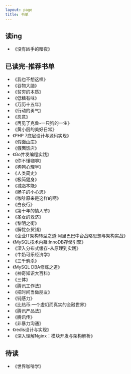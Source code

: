 ```yaml
---
layout: page
title: 书单
---
```




## 读ing
- 《没有凶手的暗夜》

## 已读完-推荐书单

- 《我也不想这样》
- 《谷物大脑》
- 《贫穷的本质》
- 《低糖有味》
- 《万历十五年》
- 《行动的勇气》
- 《恶意》
- 《再见了克鲁-一只狗的一生》
- 《黄小厨的美好日常》
- 《PHP 7底层设计与源码实现》
- 《假面山庄》
- 《假面饭店》
- 《Go并发编程实践》
- 《你不懂咖啡》
- 《狗狗心理学》
- 《人类简史》
- 《极简健身》
- 《减脂本能》
- 《肠子的小心思》
- 《咖啡原来是这样的啊》
- 《白夜行》
- 《第十年的情人节》
- 《圣女的救济》
- 《黎明之街》
- 《解忧杂货铺》
- 《企业IT架构转型之道:阿里巴巴中台战略思想与架构实战》
- 《MySQL技术内幕:InnoDB存储引擎》
- 《深入分布式缓存-从原理到实践》
- 《牛奶可乐经济学》
- 《三千鸦杀》
- 《MySQL DBA修炼之道》
- 《神奇知识大百科》
- 《三体》
- 《腾讯工作法》
- 《把时间当做朋友》
- 《钝感力》
- 《比热币:一个虚幻而真实的金融世界》
- 《腾讯产品法》
- 《腾讯传》
- 《非暴力沟通》
- 《redis设计与实现》
- 《深入理解Nginx：模块开发与架构解析》

## 待读

- 《世界咖啡学》
